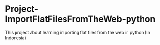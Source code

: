 # Project-ImportFlatFilesFromTheWeb-python
This project about learning importing flat files from the web in python (In Indonesia)

